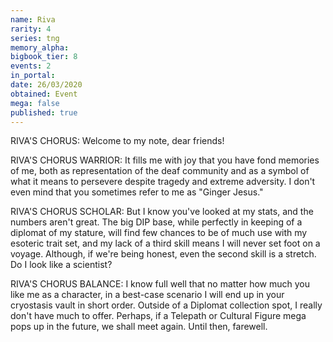 ```yaml
---
name: Riva
rarity: 4
series: tng
memory_alpha:
bigbook_tier: 8
events: 2
in_portal:
date: 26/03/2020
obtained: Event
mega: false
published: true
---
```


RIVA'S CHORUS: Welcome to my note, dear friends!

RIVA'S CHORUS WARRIOR: It fills me with joy that you have fond memories of me, both as representation of the deaf community and as a symbol of what it means to persevere despite tragedy and extreme adversity. I don't even mind that you sometimes refer to me as "Ginger Jesus."

RIVA'S CHORUS SCHOLAR: But I know you've looked at my stats, and the numbers aren't great. The big DIP base, while perfectly in keeping of a diplomat of my stature, will find few chances to be of much use with my esoteric trait set, and my lack of a third skill means I will never set foot on a voyage. Although, if we're being honest, even the second skill is a stretch. Do I look like a scientist?

RIVA'S CHORUS BALANCE: I know full well that no matter how much you like me as a character, in a best-case scenario I will end up in your cryostasis vault in short order. Outside of a Diplomat collection spot, I really don't have much to offer. Perhaps, if a Telepath or Cultural Figure mega pops up in the future, we shall meet again. Until then, farewell.
